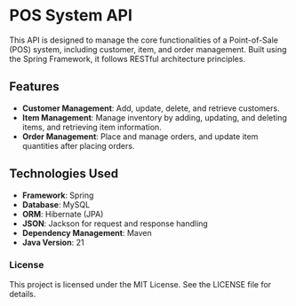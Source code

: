 # POS System API

This API is designed to manage the core functionalities of a Point-of-Sale (POS) system, including customer, item, and order management. Built using the Spring Framework, it follows RESTful architecture principles.

## Features

- **Customer Management**: Add, update, delete, and retrieve customers.
- **Item Management**: Manage inventory by adding, updating, and deleting items, and retrieving item information.
- **Order Management**: Place and manage orders, and update item quantities after placing orders.

## Technologies Used

- **Framework**: Spring 
- **Database**: MySQL
- **ORM**: Hibernate (JPA)
- **JSON**: Jackson for request and response handling
- **Dependency Management**: Maven
- **Java Version**: 21




### License
This project is licensed under the MIT License. See the LICENSE file for details.

